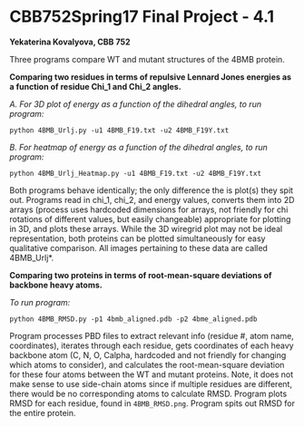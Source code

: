 CBB752Spring17 Final Project - 4.1
=====================

**Yekaterina Kovalyova, CBB 752**

Three programs compare WT and mutant structures of the 4BMB protein.

**Comparing two residues in terms of repulsive Lennard Jones energies as a function of residue Chi_1 and Chi_2 angles.**

 *A. For 3D plot of energy as a function of the dihedral angles, to run program:*

	python 4BMB_Urlj.py -u1 4BMB_F19.txt -u2 4BMB_F19Y.txt

 *B. For heatmap of energy as a function of the dihedral angles, to run program:*

	python 4BMB_Urlj_Heatmap.py -u1 4BMB_F19.txt -u2 4BMB_F19Y.txt


Both programs behave identically; the only difference the is plot(s) they spit out. Programs read in chi_1, chi_2, and energy values, converts them into 2D arrays (process uses hardcoded dimensions for arrays, not friendly for chi rotations of different values, but easily changeable) appropriate for plotting in 3D, and plots these arrays. While the 3D wiregrid plot may not be ideal representation, both proteins can be plotted simultaneously for easy qualitative comparison. All images pertaining to these data are called 4BMB_Urlj*. 
	

**Comparing two proteins in terms of root-mean-square deviations of backbone heavy atoms.**

*To run program:* 

    python 4BMB_RMSD.py -p1 4bmb_aligned.pdb -p2 4bme_aligned.pdb


Program processes PBD files to extract relevant info (residue #, atom name, coordinates), iterates through each residue, gets coordinates of each heavy backbone atom (C, N, O, Calpha, hardcoded and not friendly for changing which atoms to consider), and calculates the root-mean-square deviation for these four atoms between the WT and mutant proteins. Note, it does not make sense to use side-chain atoms since if multiple residues are different, there would be no corresponding atoms to calculate RMSD. Program plots RMSD for each residue, found in `4BMB_RMSD.png`. Program spits out RMSD for the entire protein.
